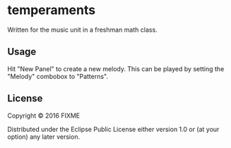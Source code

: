 # temperaments

Written for the music unit in a freshman math class.

## Usage

Hit "New Panel" to create a new melody.  This can be played by setting the "Melody" combobox to "Patterns".

## License

Copyright © 2016 FIXME

Distributed under the Eclipse Public License either version 1.0 or (at
your option) any later version.
